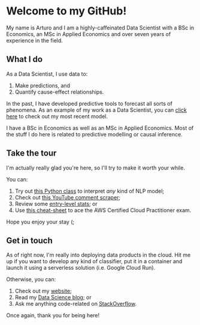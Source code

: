 # Welcome to my GitHub!
My name is Arturo and I am a highly-caffeinated Data Scientist with a BSc in Economics, an MSc in Applied Economics and over seven years of experience in the field.

## What I do
As a Data Scientist, I use data to:
1. Make predictions, and
2. Quantify cause-effect relationships.

In the past, I have developed predictive tools to forecast all sorts of phenomena. As an example of my work as a Data Scientist, you can [click here](https://developer.circulodecredito.com.mx/productos/fintech-score) to check out my most recent model.

I have a BSc in Economics as well as an MSc in Applied Economics. Most of the stuff I do here is related to predictive modelling or causal inference.

## Take the tour
I'm actually really glad you're here, so I'll try to make it worth your while.

You can:
1. Try out [this Python class](https://github.com/ArturoSbr/understanding-vadr/blob/main/cod/03-lime/lime.py) to interpret *any* kind of NLP model;
2. Check out [this YouTube comment scraper](https://github.com/ArturoSbr/youtube-dislike-count/blob/main/cod/01_data/youtube.py);
3. Review some [entry-level stats](https://github.com/ArturoSbr/statistics-in-python); or
4. Use [this cheat-sheet](https://github.com/ArturoSbr/aws-ccp-cheat-sheet) to ace the AWS Certified Cloud Practitioner exam.

Hope you enjoy your stay (;

## Get in touch
As of right now, I'm really into deploying data products in the cloud. Hit me up if you want to develop any kind of classifier, put it in a container and launch it using a serverless solution (i.e. Google Cloud Run).

Otherwise, you can:
1. Check out my [website](https://www.soberonarturo.com/);
2. Read my [Data Science blog](https://arturosbr.medium.com/); or
3. Ask me anything code-related on [StackOverflow](https://stackoverflow.com/users/9795817/arturo-sbr).

Once again, thank you for being here!
